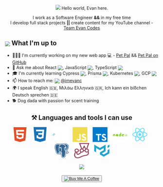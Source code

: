 <div align="center">
  
<img src="https://media.giphy.com/media/hvRJCLFzcasrR4ia7z/giphy.gif" width="32"> Hello world, Evan here. 

I work as a Software Engineer <strong>&&</strong> in my free time <br/> I develop full stack projects <strong>||</strong> create content for my YouTube channel - [Team Evan Codes](https://www.youtube.com/channel/UCBN0IU2eFovhsF0kOuvpSkQ/videos)
  
  
</div>
<div align="left">
  <h2><img align="center"
                src="https://emojis.slackmojis.com/emojis/images/1584726375/8272/blob-cool.gif?1584726375" width="28" />
            What I'm up to</h2>
        <ul>
          <li> 👨🏻‍💻 I'm currently working on my new web app 💻 - <a href="https://pet-pal.vercel.app">Pet Pal</a> && <a href="https://github.com/imevanc/pet-pal">Pet Pal on GitHub</a></li>
            <li> 💬 Ask me about React <img align="center"
                    src="https://emojis.slackmojis.com/emojis/images/1473950148/1161/react.png?1473950148"
                    width="20" />, JavaScript <img align="center"
                    src="https://emojis.slackmojis.com/emojis/images/1450441296/151/javascript.png?1450441296"
                    width="20" />, TypeScript <img align="center" src="https://user-images.githubusercontent.com/96417438/199995998-75471604-7dcd-4edb-8916-9c35f931e92f.png" width="20"</li>
            <li> 🎓 I'm currently learning Cypress <img align="center"
                    src="https://user-images.githubusercontent.com/96417438/199996438-df61948e-acad-4dbc-86fd-bce9f3d6695c.png"
                    width="20" />, Prisma <img align="center" src="https://user-images.githubusercontent.com/96417438/199996686-1fca279f-49d7-4185-a6d6-9ab162f411dc.png" width="20"/>, Kubernetes <img align="center" src="https://user-images.githubusercontent.com/96417438/199997086-48a653dc-e6ad-491b-8e86-934e5296bab9.png" width="20"/>, GCP <img align="center" src="https://user-images.githubusercontent.com/96417438/199997229-c3d04314-20a5-44af-b2dd-0070db6ea72b.png" width="20"/>  </li>
            <li>📫 How to reach me: <img align="center"
                    src="https://user-images.githubusercontent.com/96417438/199999441-10245519-1b33-47eb-a35b-34c0129e91ca.gif" width="20" />
                <a href="https://twitter.com/teamevancodes" target="_blank">@imevanc</a></li>
            <li>🌍 I speak English 🇬🇧, Μιλάω Ελληνικά 🇬🇷, Ich kann ein bißchen Deutsch sprechen 🇩🇪</li>
            <li>🐕 Dog dada with passion for scent training</li>
        </ul>
</div>
 
<div align="center">
  <h2> ⚒️ Languages and tools I can use</h2>
<img width="50" src="https://github.com/devicons/devicon/blob/master/icons/html5/html5-plain.svg" alt="html 5"/>&nbsp;&nbsp;&nbsp;
<img width="50" src="https://github.com/devicons/devicon/blob/master/icons/css3/css3-plain.svg" alt="css 3" />&nbsp;&nbsp;&nbsp;
<img width="50" src="https://github.com/devicons/devicon/blob/master/icons/tailwindcss/tailwindcss-original-wordmark.svg"/>&nbsp;&nbsp;&nbsp;
<img width="50" src="https://github.com/devicons/devicon/blob/master/icons/javascript/javascript-plain.svg" alt="javascript"/>&nbsp;&nbsp;&nbsp;
<img width="50" src="https://github.com/devicons/devicon/blob/master/icons/typescript/typescript-plain.svg" alt="javascript"/>&nbsp;&nbsp;&nbsp;
<img width="50"  src="https://github.com/devicons/devicon/blob/master/icons/nodejs/nodejs-plain-wordmark.svg" alt="node js"/>&nbsp;&nbsp;&nbsp;
<img width="50" src="https://github.com/devicons/devicon/blob/master/icons/react/react-original.svg" alt="react js"/>&nbsp;&nbsp;&nbsp;
<img width="50" src="https://github.com/devicons/devicon/blob/master/icons/postgresql/postgresql-plain.svg" alt="postgres sql" />&nbsp;&nbsp;&nbsp;
<img width="50" src="https://github.com/devicons/devicon/blob/master/icons/jest/jest-plain.svg" alt="jest"/>&nbsp;&nbsp;&nbsp;
<img width="50" src="https://github.com/devicons/devicon/blob/master/icons/materialui/materialui-plain.svg" alt="materialui"/>
</div>

<div align="center">
  <br/>
  <img src="https://komarev.com/ghpvc/?username=imevanc&color=brightgreen&style=flat-square&label=PROFILE+VIEWS +" width="130" />
  <br/>
  <br/>
  <button>
    <a href="https://www.buymeacoffee.com/imevanc" target="_blank">
      <img src="https://cdn.buymeacoffee.com/buttons/default-orange.png" alt="Buy Me A Coffee" width="200">
    </a>
  </button>
</div>
